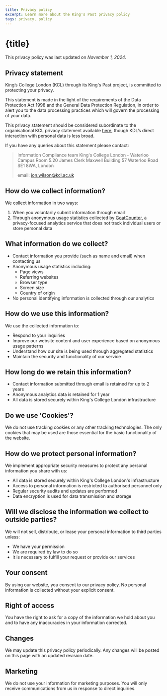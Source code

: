 ```yaml
---
title: Privacy policy
excerpt: Learn more about the King's Past privacy policy
tags: privacy, policy
---
```


# {title}

This privacy policy was last updated on _November 1, 2024_.

## Privacy statement

King’s College London (KCL) through its King's Past project, is committed to
protecting your privacy.

This statement is made in the light of the requirements of the Data Protection
Act 1998 and the General Data Protection Regulation, in order to alert you to the
data processing practices which will govern the processing of your data.

This privacy statement should be considered subordinate to the organisational
KCL privacy statement available [here](https://www.kcl.ac.uk/terms/privacy.aspx),
though KDL’s direct interaction with personal data is less broad.

If you have any queries about this statement please contact:

> Information Compliance team
> King's College London - Waterloo Campus
> Room 5.20 James Clerk Maxwell Building
> 57 Waterloo Road
> SE1 8WA, London
>
> email: [jon.wilson@kcl.ac.uk](mailto:jon.wilson@kcl.ac.uk)

## How do we collect information?

We collect information in two ways:

1. When you voluntarily submit information through email
1. Through anonymous usage statistics collected by
   [GoatCounter](https://www.goatcounter.com), a privacy-focused analytics service
   that does not track individual users or store personal data

## What information do we collect?

- Contact information you provide (such as name and email) when contacting us
- Anonymous usage statistics including:
  - Page views
  - Referring websites
  - Browser type
  - Screen size
  - Country of origin
- No personal identifying information is collected through our analytics

## How do we use this information?

We use the collected information to:

- Respond to your inquiries
- Improve our website content and user experience based on anonymous usage patterns
- Understand how our site is being used through aggregated statistics
- Maintain the security and functionality of our service

## How long do we retain this information?

- Contact information submitted through email is retained for up to 2 years
- Anonymous analytics data is retained for 1 year
- All data is stored securely within King's College London infrastructure

## Do we use 'Cookies'?

We do not use tracking cookies or any other tracking technologies. The only
cookies that may be used are those essential for the basic functionality of the
website.

## How do we protect personal information?

We implement appropriate security measures to protect any personal information you
share with us:

- All data is stored securely within King's College London's infrastructure
- Access to personal information is restricted to authorised personnel only
- Regular security audits and updates are performed
- Data encryption is used for data transmission and storage

## Will we disclose the information we collect to outside parties?

We will not sell, distribute, or lease your personal information to third parties unless:

- We have your permission
- We are required by law to do so
- It is necessary to fulfill your request or provide our services

## Your consent

By using our website, you consent to our privacy policy. No personal information
is collected without your explicit consent.

## Right of access

You have the right to ask for a copy of the information we hold about you and to
have any inaccuracies in your information corrected.

## Changes

We may update this privacy policy periodically. Any changes will be posted on
this page with an updated revision date.

## Marketing

We do not use your information for marketing purposes. You will only receive communications from us in response to direct inquiries.
